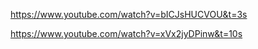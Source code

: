 
https://www.youtube.com/watch?v=bICJsHUCVOU&t=3s

https://www.youtube.com/watch?v=xVx2jyDPinw&t=10s
